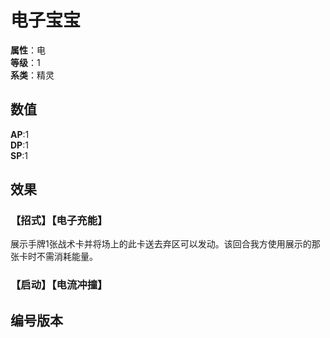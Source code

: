<script setup>
let list = [
    { number: "SP01-010", url: "/packs/SP01" }
]
</script>

# 电子宝宝

**属性**：电<br>
**等级**：1<br>
**系类**：精灵

## 数值

**AP**:1<br>
**DP**:1<br>
**SP**:1

## 效果

### 【招式】【电子充能】

展示手牌1张战术卡并将场上的此卡送去弃区可以发动。该回合我方使用展示的那张卡时不需消耗能量。

### 【启动】【电流冲撞】

## 编号版本

<CardNumberBox :list="list"/>
